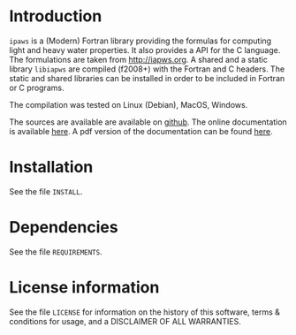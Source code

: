 # Introduction

`ipaws` is a (Modern) Fortran library providing the formulas for computing light and heavy water properties.
It also provides a API for the C language. The formulations are taken from http://iapws.org. 
A shared and a static library `libiapws` are compiled (f2008+) with the Fortran and C headers.
The static and shared libraries can be installed in order to be included in Fortran or C programs.

The compilation was tested on Linux (Debian), MacOS, Windows.

The sources are available are available on [github](https://github.com/MilanSkocic/iapws).
The online documentation is available [here](https://milanskocic.github.io/iapws/index.html).
A pdf version of the documentation can be found 
[here](https://milanskocic.github.io/iapws/refman.pdf). 

# Installation

See the file `INSTALL`. 


# Dependencies

See the file `REQUIREMENTS`.


# License information

See the file `LICENSE` for information on the history of this
software, terms & conditions for usage, and a DISCLAIMER OF ALL
WARRANTIES.


